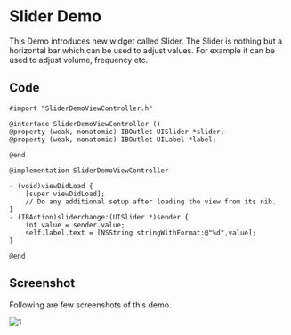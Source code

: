 # Slider Demo

This Demo introduces new widget called Slider. The Slider is nothing but a horizontal bar which can be used to adjust values. For example it can be used to adjust volume, frequency etc.

## Code

```
#import "SliderDemoViewController.h"

@interface SliderDemoViewController ()
@property (weak, nonatomic) IBOutlet UISlider *slider;
@property (weak, nonatomic) IBOutlet UILabel *label;

@end

@implementation SliderDemoViewController

- (void)viewDidLoad {
    [super viewDidLoad];
    // Do any additional setup after loading the view from its nib.
}
- (IBAction)sliderchange:(UISlider *)sender {
    int value = sender.value;
    self.label.text = [NSString stringWithFormat:@"%d",value];
}

@end
```

## Screenshot

Following are few screenshots of this demo.

![1]()
